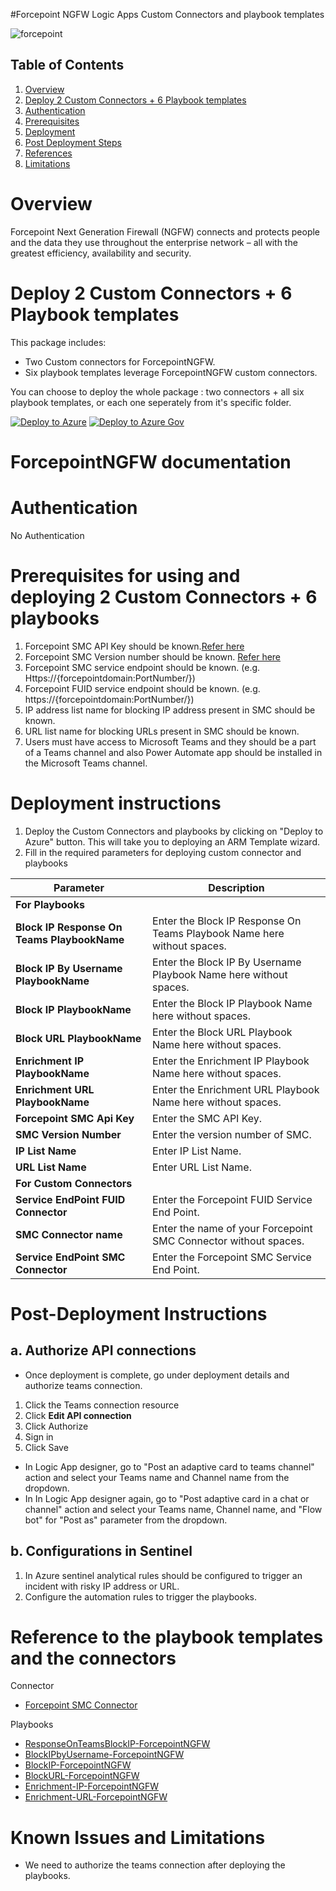   #Forcepoint NGFW Logic Apps Custom Connectors and playbook templates

  ![forcepoint](/Playbooks/logo.jpg)


## Table of Contents

1. [Overview](#overview)
1. [Deploy 2 Custom Connectors + 6 Playbook templates](#deployall)
1. [Authentication](#importantnotes)
1. [Prerequisites](#prerequisites)
1. [Deployment](#deployment)
1. [Post Deployment Steps](#postdeployment)
1. [References](#references)
1. [Limitations](#limitations)


<a name="overview">

# Overview

Forcepoint Next Generation Firewall (NGFW) connects and protects people and the data they use throughout the enterprise network – all with the greatest efficiency, availability and security.

<a name="deploy">

# Deploy 2 Custom Connectors + 6 Playbook templates
This package includes:
* Two Custom connectors for ForcepointNGFW.
* Six playbook templates leverage ForcepointNGFW custom connectors.

You can choose to deploy the whole package : two connectors + all six playbook templates, or each one seperately from it's specific folder.

[![Deploy to Azure](https://aka.ms/deploytoazurebutton)](https://portal.azure.com/#create/Microsoft.Template/uri/https%3A%2F%2Fraw.githubusercontent.com%2FAzure%2FAzure-Sentinel%2Fmaster%2FPlaybooks%2FForcepointNGFW%2Fazuredeploy.json)
[![Deploy to Azure Gov](https://aka.ms/deploytoazuregovbutton)](https://portal.azure.us/#create/Microsoft.Template/uri/https%3A%2F%2Fraw.githubusercontent.com%2FAzure%2FAzure-Sentinel%2Fmaster%2FPlaybooks%2FForcepointNGFW%2Fazuredeploy.json)


# ForcepointNGFW documentation 

<a name="authentication">

# Authentication
No Authentication

<a name="prerequisites">

# Prerequisites for using and deploying 2 Custom Connectors + 6 playbooks
1. Forcepoint SMC API Key should be known.[Refer here](http://www.websense.com/content/support/library/ngfw/v610/rfrnce/ngfw_6100_ug_smc-api_a_en-us.pdf )
2. Forcepoint SMC Version number should be known. [Refer here](https://help.stonesoft.com/onlinehelp/StoneGate/SMC/)
3. Forcepoint SMC service endpoint should be known. (e.g.  Https://{forcepointdomain:PortNumber/})
4. Forcepoint FUID service endpoint should be known. (e.g.  https://{forcepointdomain:PortNumber/})
5. IP address list name for blocking IP address present in SMC should be known.
6. URL list name for blocking URLs present in SMC should be known.
7. Users must have access to Microsoft Teams and they should be a part of a Teams channel and also Power Automate app should be installed in the Microsoft Teams channel.


<a name="deployment">

# Deployment instructions 
1. Deploy the Custom Connectors and playbooks by clicking on "Deploy to Azure" button. This will take you to deploying an ARM Template wizard.
2. Fill in the required parameters for deploying custom connector and playbooks

| Parameter  | Description |
| ------------- | ------------- |
|**For Playbooks**|                 |
| **Block IP Response On Teams PlaybookName** | Enter the Block IP Response On Teams Playbook Name here without spaces. |
| **Block IP By Username PlaybookName** | Enter the Block IP By Username Playbook Name here without spaces. |
| **Block IP PlaybookName**|Enter the Block IP Playbook Name here without spaces.|
|**Block URL PlaybookName**|Enter the Block URL Playbook Name here without spaces.|
|**Enrichment IP PlaybookName**|Enter the Enrichment IP Playbook Name here without spaces.|
|**Enrichment URL PlaybookName**|Enter the Enrichment URL Playbook Name here without spaces.|
| **Forcepoint SMC Api Key**  | Enter the SMC API Key. | 
| **SMC Version Number** | Enter the version number of SMC. |
|**IP List Name**|Enter IP List Name.|
|**URL List Name**|Enter URL List Name.|
|**For Custom Connectors**|                             |
|**Service EndPoint FUID Connector**|Enter the Forcepoint FUID Service End Point.|
| **SMC Connector name**|Enter the name of your Forcepoint SMC Connector without spaces.|
|**Service EndPoint SMC Connector**|Enter the Forcepoint SMC Service End Point.|

<a name="postdeployment">

# Post-Deployment Instructions 
## a. Authorize API connections
* Once deployment is complete, go under deployment details and authorize teams connection. 
1.  Click the Teams connection resource
2.  Click **Edit API connection**
3.  Click Authorize
4.  Sign in
5.  Click Save

* In Logic App designer, go to "Post an adaptive card to teams channel" action and select your Teams name and Channel name from the dropdown.
*  In In Logic App designer again, go to "Post adaptive card in a chat or channel" action and select your Teams name, Channel name, and "Flow bot" for "Post as" parameter from the dropdown. 

## b. Configurations in Sentinel
1. In Azure sentinel analytical rules should be configured to trigger an incident with risky IP address or URL. 
2. Configure the automation rules to trigger the playbooks.


<a name="references">

#  Reference to the playbook templates and the connectors

 Connector
* [Forcepoint SMC Connector](/Connector/ForcepointSMCApiConnector/readme.md)


Playbooks
* [ResponseOnTeamsBlockIP-ForcepointNGFW](/Playbooks/ResponseOnTeamsBlockIP-ForcepointNGFW/readme.md)
* [BlockIPbyUsername-ForcepointNGFW](/Playbooks/BlockIPbyUsername-ForcepointNGFW/readme.md)
* [BlockIP-ForcepointNGFW](/Playbooks/BlockIP-ForcepointNGFW/readme.md)
* [BlockURL-ForcepointNGFW](/Playbooks/BlockURL-ForcepointNGFW/readme.md)
* [Enrichment-IP-ForcepointNGFW](/Playbooks/Enrichment-IP-ForcepointNGFW/readme.md)
* [Enrichment-URL-ForcepointNGFW](/Playbooks/Enrichment-URL-ForcepointNGFW/readme.md)

<a name="limitations">

# Known Issues and Limitations
* We need to authorize the teams connection after deploying the playbooks.



